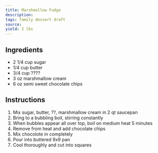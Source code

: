```yaml
---
title: Marshmallow Fudge
description: 
tags: family dessert draft
source: 
yield: 2 lbs
---
```

## Ingredients
- 2 1/4 cup sugar
- 1/4 cup butter
- 3/4 cup ????
- 3 oz marshmallow cream
- 6 oz semi sweet chocolate chips

## Instructions
1. Mix sugar, butter, ??, marshmallow cream in 2 qt saucepan
2. Bring to a bubbling boil, stirring constantly
3. When bubbles appear all over top, boil on medium heat 5 minutes
4. Remove from heat and add chocolate chips
5. Mix chocolote in completely
6. Pour into buttered 9x9 pan
7. Cool thoroughly and cut into squares

